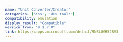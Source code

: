 ```yaml
---
name: "Unit Converter/Creator"
categories: ['oss', 'dev-tools']
compatibility: emulation
display_result: "Compatible"
version_from: "0.2.7.0"
link: https://apps.microsoft.com/detail/9NBLGGH52BV3
---
```


